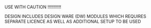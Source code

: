 USE WITH CAUTION !!!!!!!!!!!

DESIGN INCLUDES DESIGN WARE (DW) MODULES WHICH REQUIRES SEPARATE LICENCE AS WELL AS ADDITIONAL SETUP TO BE USED
